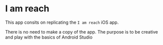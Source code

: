 # I am reach
This app consits on replicating the `I am reach` iOS app. 

There is no need to make a copy of the app. The purpose is to be creative and play with the basics of Android Studio